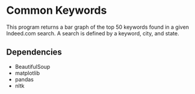 # Common Keywords
This program returns a bar graph of the top 50 keywords found in a given Indeed.com search. A search is defined by a keyword, city, and state.

## Dependencies

* BeautifulSoup
* matplotlib
* pandas
* nltk
